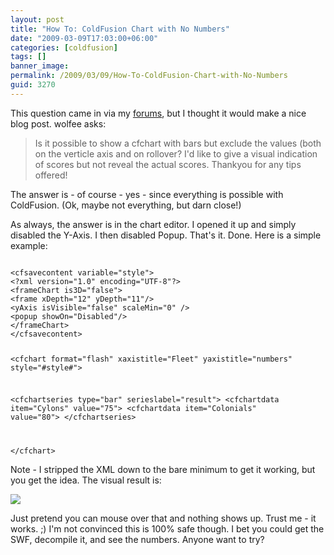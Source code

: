 ```yaml
---
layout: post
title: "How To: ColdFusion Chart with No Numbers"
date: "2009-03-09T17:03:00+06:00"
categories: [coldfusion]
tags: []
banner_image: 
permalink: /2009/03/09/How-To-ColdFusion-Chart-with-No-Numbers
guid: 3270
---
```


This question came in via my <a href="http://www.raymondcamden.com/forums">forums</a>, but I thought it would make a nice blog post. wolfee asks:

<blockquote>
<p>
Is it possible to show a cfchart with bars but exclude the values (both on the verticle axis and on rollover? I'd like to give a visual indication of scores but not reveal the actual scores. Thankyou for any tips offered!
</p>
</blockquote>

The answer is - of course - yes - since everything is possible with ColdFusion. (Ok, maybe not everything, but darn close!)
<!--more-->
As always, the answer is in the chart editor. I opened it up and simply disabled the Y-Axis. I then disabled Popup. That's it. Done. Here is a simple example:

<code>
&lt;cfsavecontent variable="style"&gt;
&lt;?xml version="1.0" encoding="UTF-8"?&gt;
&lt;frameChart is3D="false"&gt;
&lt;frame xDepth="12" yDepth="11"/&gt;
&lt;yAxis isVisible="false" scaleMin="0" /&gt; 
&lt;popup showOn="Disabled"/&gt;
&lt;/frameChart&gt;
&lt;/cfsavecontent&gt;

&lt;cfchart format="flash" xaxistitle="Fleet" yaxistitle="numbers" style="#style#"&gt;

   &lt;cfchartseries type="bar" serieslabel="result"&gt;
      &lt;cfchartdata item="Cylons" value="75"&gt;
      &lt;cfchartdata item="Colonials" value="80"&gt;
   &lt;/cfchartseries&gt;

&lt;/cfchart&gt;
</code>

Note - I stripped the XML down to the bare minimum to get it working, but you get the idea. The visual result is:


<img src="https://static.raymondcamden.com/images/cfjedi//Picture 143.png">

Just pretend you can mouse over that and nothing shows up. Trust me - it works. ;) I'm not convinced this is 100% safe though. I bet you could get the SWF, decompile it, and see the numbers. Anyone want to try?